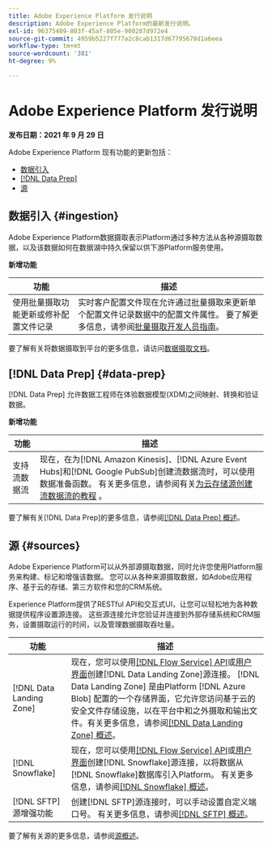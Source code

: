 ```yaml
---
title: Adobe Experience Platform 发行说明
description: Adobe Experience Platform的最新发行说明。
exl-id: 96375409-803f-45af-805e-900207d972e4
source-git-commit: 4959b5227f777a2c8cab1317d67795678d1a6eea
workflow-type: tm+mt
source-wordcount: '381'
ht-degree: 9%

---
```


# Adobe Experience Platform 发行说明

**发布日期：2021 年 9 月 29 日**

Adobe Experience Platform 现有功能的更新包括：

- [数据引入](#ingestion)
- [[!DNL Data Prep]](#data-prep)
- [源](#sources)

## 数据引入 {#ingestion}

Adobe Experience Platform数据摄取表示Platform通过多种方法从各种源摄取数据，以及该数据如何在数据湖中持久保留以供下游Platform服务使用。

**新增功能**

| 功能 | 描述 |
|------- | -----------|
| 使用批量摄取功能更新或修补配置文件记录 | 实时客户配置文件现在允许通过批量摄取来更新单个配置文件记录数据中的配置文件属性。 要了解更多信息，请参阅[批量摄取开发人员指南](../../ingestion/batch-ingestion/api-overview.md)。 |

要了解有关将数据摄取到平台的更多信息，请访问[数据摄取文档](../../ingestion/home.md)。

## [!DNL Data Prep] {#data-prep}

[!DNL Data Prep] 允许数据工程师在体验数据模型(XDM)之间映射、转换和验证数据。

**新增功能**

| 功能 | 描述 |
| --- | --- |
| 支持流数据流 | 现在，在为[!DNL Amazon Kinesis]、[!DNL Azure Event Hubs]和[!DNL Google PubSub]创建流数据流时，可以使用数据准备函数。 有关更多信息，请参阅有关[为云存储源创建流数据流的教程](../../sources/tutorials/ui/dataflow/streaming/cloud-storage-streaming.md) 。 |

要了解有关[!DNL Data Prep]的更多信息，请参阅[[!DNL Data Prep] 概述](../../data-prep/home.md)。

## 源 {#sources}

Adobe Experience Platform可以从外部源摄取数据，同时允许您使用Platform服务来构建、标记和增强该数据。 您可以从各种来源摄取数据，如Adobe应用程序、基于云的存储、第三方软件和您的CRM系统。

Experience Platform提供了RESTful API和交互式UI，让您可以轻松地为各种数据提供程序设置源连接。 这些源连接允许您验证并连接到外部存储系统和CRM服务，设置摄取运行的时间，以及管理数据摄取吞吐量。

| 功能 | 描述 |
| --- | --- |
| [!DNL Data Landing Zone] | 现在，您可以使用[[!DNL Flow Service] API](../../sources/tutorials/api/create/cloud-storage/data-landing-zone.md)或[用户界面](../../sources/tutorials/ui/create/cloud-storage/data-landing-zone.md)创建[!DNL Data Landing Zone]源连接。 [!DNL Data Landing Zone] 是由Platform [!DNL Azure Blob] 配置的一个存储界面，它允许您访问基于云的安全文件存储设施，以在平台中和之外摄取和输出文件。有关更多信息，请参阅[[!DNL Data Landing Zone] 概述](../../sources/connectors/cloud-storage/data-landing-zone.md)。 |
| [!DNL Snowflake] | 现在，您可以使用[[!DNL Flow Service] API](../../sources/tutorials/api/create/databases/snowflake.md)或[用户界面](../../sources/tutorials/ui/create/databases/snowflake.md)创建[!DNL Snowflake]源连接，以将数据从[!DNL Snowflake]数据库引入Platform。 有关更多信息，请参阅[[!DNL Snowflake] 概述](../../sources/connectors/databases/snowflake.md)。 |
| [!DNL SFTP] 源增强功能 | 创建[!DNL SFTP]源连接时，可以手动设置自定义端口号。 有关更多信息，请参阅[[!DNL SFTP] 概述](../../sources/connectors/cloud-storage/sftp.md)。 |

要了解有关源的更多信息，请参阅[源概述](../../sources/home.md)。

